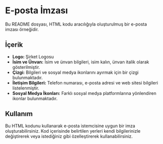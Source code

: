 # E-posta İmzası

Bu README dosyası, HTML kodu aracılığıyla oluşturulmuş bir e-posta imzası örneğidir.

## İçerik

- **Logo:** Şirket Logosu
- **İsim ve Ünvan:** İsim ve ünvan bilgileri, isim kalın, ünvan italik olarak gösterilmiştir.
- **Çizgi:** Bilgileri ve sosyal medya ikonlarını ayırmak için bir çizgi bulunmaktadır.
- **İletişim Bilgileri:** Telefon numarası, e-posta adresi ve web sitesi bilgileri listelenmiştir.
- **Sosyal Medya İkonları:** Farklı sosyal medya platformlarına yönlendiren ikonlar bulunmaktadır.

## Kullanım

Bu HTML kodunu kullanarak e-posta istemcisine uygun bir imza oluşturabilirsiniz. Kod içerisinde belirtilen yerleri kendi bilgilerinizle değiştirerek veya istediğiniz gibi özelleştirerek kullanabilirsiniz.
